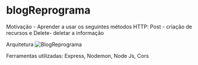# blogReprograma


Motivação - 
Aprender a usar os seguintes métodos HTTP: 
Post - criação de recursos e 
Delete- deletar a informação

Arquitetura 
![BlogReprograma](https://user-images.githubusercontent.com/69392233/95685301-53f99980-0bcd-11eb-983a-3a879b65f8f3.png)








Ferramentas utilizadas:
Express, Nodemon, Node Js, Cors


